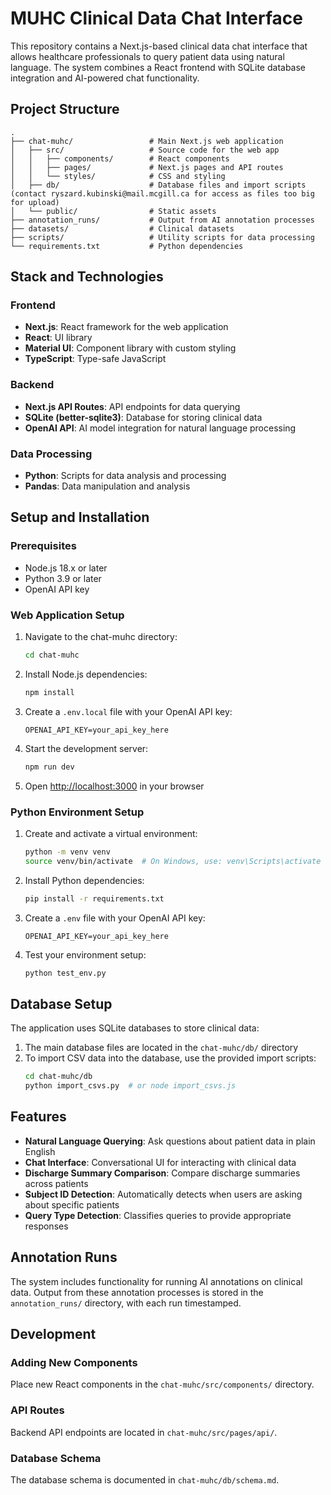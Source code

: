 # MUHC Clinical Data Chat Interface

This repository contains a Next.js-based clinical data chat interface that allows healthcare professionals to query patient data using natural language. The system combines a React frontend with SQLite database integration and AI-powered chat functionality.

## Project Structure

```
.
├── chat-muhc/                 # Main Next.js web application
│   ├── src/                   # Source code for the web app
│   │   ├── components/        # React components
│   │   ├── pages/             # Next.js pages and API routes
│   │   └── styles/            # CSS and styling
│   ├── db/                    # Database files and import scripts (contact ryszard.kubinski@mail.mcgill.ca for access as files too big for upload)
│   └── public/                # Static assets
├── annotation_runs/           # Output from AI annotation processes
├── datasets/                  # Clinical datasets
├── scripts/                   # Utility scripts for data processing
└── requirements.txt           # Python dependencies
```

## Stack and Technologies

### Frontend

- **Next.js**: React framework for the web application
- **React**: UI library
- **Material UI**: Component library with custom styling
- **TypeScript**: Type-safe JavaScript

### Backend

- **Next.js API Routes**: API endpoints for data querying
- **SQLite (better-sqlite3)**: Database for storing clinical data
- **OpenAI API**: AI model integration for natural language processing

### Data Processing

- **Python**: Scripts for data analysis and processing
- **Pandas**: Data manipulation and analysis

## Setup and Installation

### Prerequisites

- Node.js 18.x or later
- Python 3.9 or later
- OpenAI API key

### Web Application Setup

1. Navigate to the chat-muhc directory:

   ```bash
   cd chat-muhc
   ```

2. Install Node.js dependencies:

   ```bash
   npm install
   ```

3. Create a `.env.local` file with your OpenAI API key:

   ```
   OPENAI_API_KEY=your_api_key_here
   ```

4. Start the development server:

   ```bash
   npm run dev
   ```

5. Open [http://localhost:3000](http://localhost:3000) in your browser

### Python Environment Setup

1. Create and activate a virtual environment:

   ```bash
   python -m venv venv
   source venv/bin/activate  # On Windows, use: venv\Scripts\activate
   ```

2. Install Python dependencies:

   ```bash
   pip install -r requirements.txt
   ```

3. Create a `.env` file with your OpenAI API key:

   ```
   OPENAI_API_KEY=your_api_key_here
   ```

4. Test your environment setup:
   ```bash
   python test_env.py
   ```

## Database Setup

The application uses SQLite databases to store clinical data:

1. The main database files are located in the `chat-muhc/db/` directory
2. To import CSV data into the database, use the provided import scripts:
   ```bash
   cd chat-muhc/db
   python import_csvs.py  # or node import_csvs.js
   ```

## Features

- **Natural Language Querying**: Ask questions about patient data in plain English
- **Chat Interface**: Conversational UI for interacting with clinical data
- **Discharge Summary Comparison**: Compare discharge summaries across patients
- **Subject ID Detection**: Automatically detects when users are asking about specific patients
- **Query Type Detection**: Classifies queries to provide appropriate responses

## Annotation Runs

The system includes functionality for running AI annotations on clinical data. Output from these annotation processes is stored in the `annotation_runs/` directory, with each run timestamped.

## Development

### Adding New Components

Place new React components in the `chat-muhc/src/components/` directory.

### API Routes

Backend API endpoints are located in `chat-muhc/src/pages/api/`.

### Database Schema

The database schema is documented in `chat-muhc/db/schema.md`.
